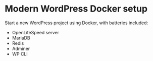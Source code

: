 # Modern WordPress Docker setup

Start a new WordPress project using Docker, with batteries included:

- OpenLiteSpeed server
- MariaDB
- Redis
- Adminer
- WP CLI